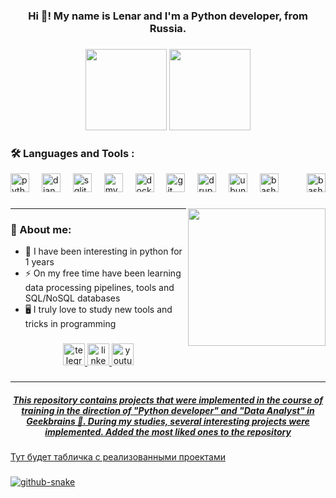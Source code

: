 <h3 align="center">Hi 👋! My name is Lenar and I'm a Python developer, from Russia. </h3>

###

<div align="center">
  <img src="https://github-readme-stats.vercel.app/api/top-langs/?username=lenaruch&layout=compact&theme=radical&line_height=21" height="130" />
  <img src="https://github-readme-stats.vercel.app/api?username=lenaruch&show_icons=true&theme=radical&hide_title=true&line_height=21" height="130"/>
</div>

###
### 🛠  Languages and Tools :
<div align="left">
  <img src="https://cdn.jsdelivr.net/gh/devicons/devicon/icons/python/python-original.svg" height="30" alt="python logo"  />
  <img width="12" />
  <img src="https://cdn.jsdelivr.net/gh/devicons/devicon/icons/django/django-plain.svg" height="30" alt="django logo"  />
  <img width="12" />
  <img src="https://cdn.jsdelivr.net/gh/devicons/devicon/icons/sqlite/sqlite-original.svg" height="30" alt="sqlite logo"  />
  <img width="12" />
  <img src="https://cdn.jsdelivr.net/gh/devicons/devicon/icons/mysql/mysql-original.svg" height="30" alt="mysql logo"  />
  <img width="12" />
  <img src="https://cdn.jsdelivr.net/gh/devicons/devicon/icons/docker/docker-original.svg" height="30" alt="docker logo"  />
  <img width="12" />
  <img src="https://cdn.jsdelivr.net/gh/devicons/devicon/icons/git/git-original.svg" height="30" alt="git logo"  />
  <img width="12" />
  <img src="https://cdn.jsdelivr.net/gh/devicons/devicon/icons/drupal/drupal-original.svg" height="30" alt="drupal logo"  />
  <img width="12" />
  <img src="https://cdn.jsdelivr.net/gh/devicons/devicon/icons/ubuntu/ubuntu-plain.svg" height="30" alt="ubuntu logo"  />
  <img width="12" />
  <img src="https://cdn.jsdelivr.net/gh/devicons/devicon/icons/bash/bash-original.svg" height="30" alt="bash logo"  />

  <img align="right" src="https://www.codewars.com/users/lenaruch/badges/large" height="30" alt="bash logo"  />
</div>

###


###

<img align="right" height="220" src="https://media.giphy.com/media/Y4ak9Ki2GZCbJxAnJD/giphy.gif"  />

###
_____________________________
### 💾 About me:
* 🐍 I have been interesting in python for 1 years
* ⚡ On my free time have been learning data processing pipelines, tools and SQL/NoSQL databases
* 🖥️ I truly love to study new tools and tricks in programming

###

<div align="center">
  <a href="https://telegram.me/lenaruch" target="_blank"><img src="https://img.shields.io/static/v1?message=Telegram&logo=telegram&label=&color=0077B5&logoColor=white&labelColor=&style=for-the-badge" height="35" alt="telegram logo" target="_blank"/>
  <img src="https://img.shields.io/static/v1?message=LinkedIn&logo=linkedin&label=&color=0077B5&logoColor=white&labelColor=&style=for-the-badge" height="35" alt="linkedin logo"  />
  <img src="https://img.shields.io/static/v1?message=Youtube&logo=youtube&label=&color=FF0000&logoColor=white&labelColor=&style=for-the-badge" height="35" alt="youtube logo"  />
</div>

###

____
<div align="center">
  <h5>This repository contains projects that were implemented in the course of training in the direction of <em>"Python developer"</em> and <em>"Data Analyst"</em> in Geekbrains 🧠. During my studies, several interesting projects were implemented. Added the most liked ones to the repository</h5>
</div>

###
Тут будет табличка с реализованными проектами
###

<picture>
  <source media="(prefers-color-scheme: dark)" srcset="github-snake-dark.svg" />
  <source media="(prefers-color-scheme: light)" srcset="github-snake.svg" />
  <img alt="github-snake" src="github-snake.svg" />
</picture>
